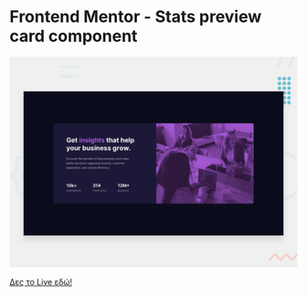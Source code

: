 # Frontend Mentor - Stats preview card component

![Design preview for the Stats preview card component coding challenge](./design/desktop-preview.jpg)

[Δες το Live εδώ!](https://your-username.github.io/natours/)
